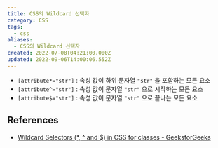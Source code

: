 ```yaml
---
title: CSS의 Wildcard 선택자
category: CSS
tags:
  - css
aliases:
  - CSS의 Wildcard 선택자
created: 2022-07-08T04:21:00.000Z
updated: 2022-09-06T14:00:06.552Z
---
```


- `[attribute*="str"]` : 속성 값이 하위 문자열 `"str"` 을 포함하는 모든 요소
- `[attribute^="str"]` : 속성 값이 문자열 `"str"` 으로 시작하는 모든 요소
- `[attribute$="str"]` : 속성 값이 문자열 `"str"` 으로 끝나는 모든 요소

## References

- [Wildcard Selectors (\*, ^ and $) in CSS for classes - GeeksforGeeks](https://www.geeksforgeeks.org/wildcard-selectors-and-in-css-for-classes/)
